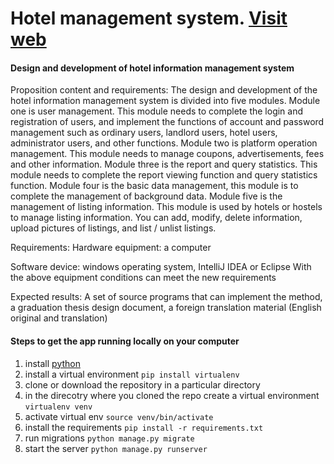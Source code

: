 # Hotel management system. [Visit web](https://sweetlifehotel.herokuapp.com/)
#### Design and development of hotel information management system

Proposition content and requirements:
The design and development of the hotel information management system is divided into five modules. Module one is user management. This module needs to complete the login and registration of users, and implement the functions of account and password management such as ordinary users, landlord users, hotel users, administrator users, and other functions. Module two is platform operation management. This module needs to manage coupons, advertisements, fees and other information. Module three is the report and query statistics. This module needs to complete the report viewing function and query statistics function. Module four is the basic data management, this module is to complete the management of background data. Module five is the management of listing information. This module is used by hotels or hostels to manage listing information. You can add, modify, delete information, upload pictures of listings, and list / unlist listings.

Requirements:
Hardware equipment: a computer

Software device: windows operating system, IntelliJ IDEA or Eclipse
With the above equipment conditions can meet the new requirements

Expected results:
A set of source programs that can implement the method, a graduation thesis design document, a foreign translation material (English original and translation)



#### Steps to get the app running locally on your computer
 1. install [python](https://www.python.org/downloads/)
 2. install a virtual environment ```pip install virtualenv```
 3. clone or download the repository in a particular directory
 4. in the direcotry where you cloned the repo create a virtual environment ```virtualenv venv```
 4. activate virtual env ```source venv/bin/activate```
 4. install the requirements ```pip install -r requirements.txt```
 5. run migrations ```python manage.py migrate```
 6. start the server ```python manage.py runserver```
 
 
